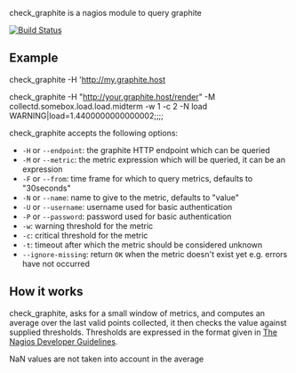 check_graphite is a nagios module to query graphite

[![Build
Status](https://secure.travis-ci.org/pyr/check-graphite.png)](http://travis-ci.org/pyr/check-graphite)


## Example

check_graphite -H 'http://my.graphite.host

check_graphite  -H "http://your.graphite.host/render" -M collectd.somebox.load.load.midterm  -w 1 -c 2 -N load
WARNING|load=1.4400000000000002;;;;

check_graphite accepts the following options:

* `-H` or `--endpoint`: the graphite HTTP endpoint which can be queried
* `-M` or `--metric`: the metric expression which will be queried, it can be an expression
* `-F` or `--from`: time frame for which to query metrics, defaults to "30seconds"
* `-N` or `--name`: name to give to the metric, defaults to "value"
* `-U` or `--username`: username used for basic authentication
* `-P` or `--password`: password used for basic authentication
* `-w`: warning threshold for the metric
* `-c`: critical threshold for the metric
* `-t`: timeout after which the metric should be considered unknown
* `--ignore-missing`: return `OK` when the metric doesn't exist yet e.g. errors have not occurred

## How it works

check_graphite, asks for a small window of metrics, and computes an average over the last valid
points collected, it then checks the value against supplied thresholds. Thresholds are expressed
in the format given in [The Nagios Developer Guidelines](https://nagios-plugins.org/doc/guidelines.html#THRESHOLDFORMAT).

NaN values are not taken into account in the average
